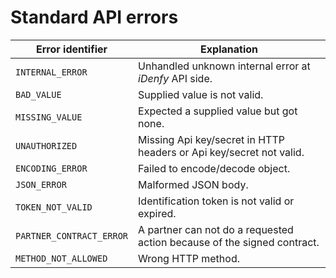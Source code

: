 # Standard API errors

|Error identifier          |Explanation                                                            |
|--------------------------|-----------------------------------------------------------------------|
|`INTERNAL_ERROR`          |Unhandled unknown internal error at *iDenfy* API side.                 |
|`BAD_VALUE`               |Supplied value is not valid.                                           |
|`MISSING_VALUE`           |Expected a supplied value but got none.                                |
|`UNAUTHORIZED`            |Missing Api key/secret in HTTP headers or Api key/secret not valid.    |
|`ENCODING_ERROR`          |Failed to encode/decode object.                                        |
|`JSON_ERROR`              |Malformed JSON body.                                                   |
|`TOKEN_NOT_VALID`         |Identification token is not valid or expired.                          |
|`PARTNER_CONTRACT_ERROR`  |A partner can not do a requested action because of the signed contract.|
|`METHOD_NOT_ALLOWED`      |Wrong HTTP method.                                                     |